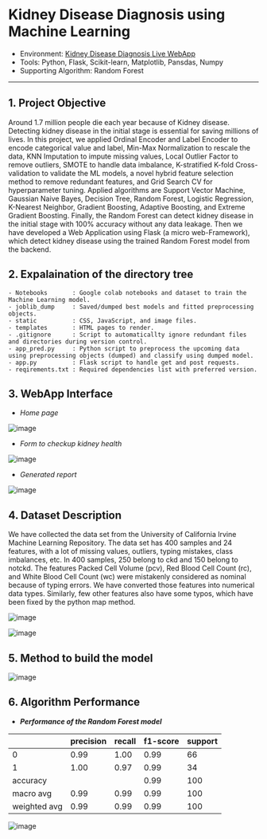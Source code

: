 # Kidney Disease Diagnosis using Machine Learning

- Environment: <a href='https://kidney-disease-diagnosis.onrender.com'> Kidney Disease Diagnosis Live WebApp<a>
- Tools: Python, Flask, Scikit-learn, Matplotlib, Pansdas, Numpy 
- Supporting Algorithm: Random Forest
---

 ## **1. Project Objective**

Around 1.7 million people die each year because of Kidney disease. Detecting kidney disease in the initial stage is essential for saving millions of lives. In this project, we applied Ordinal Encoder and Label Encoder to encode categorical value and label, Min-Max Normalization to rescale the data, KNN Imputation to impute missing values, Local Outlier Factor to remove outliers, SMOTE to handle data imbalance, K-stratified K-fold Cross-validation to validate the ML models, a novel hybrid feature selection method to remove redundant features, and Grid Search CV  for hyperparameter tuning. Applied algorithms are Support Vector Machine, Gaussian Naive Bayes, Decision Tree, Random Forest, Logistic Regression, K-Nearest Neighbor, Gradient Boosting, Adaptive Boosting, and Extreme Gradient Boosting. Finally, the Random Forest can detect kidney disease in the initial stage with 100% accuracy without any data leakage. Then we have developed a Web Application using Flask (a micro web-Framework), which detect kidney disease using the trained Random Forest model from the backend. 
  
## **2. Expalaination of the directory tree**
```
- Notebooks       : Google colab notebooks and dataset to train the Machine Learning model.
- joblib_dump     : Saved/dumped best models and fitted preprocessing objects.
- static          : CSS, JavaScript, and image files.
- templates       : HTML pages to render.
- .gitignore      : Script to automaticallty ignore redundant files and directories during version control.
- app_pred.py     : Python script to preprocess the upcoming data using preprocessing objects (dumped) and classify using dumped model.
- app.py          : Flask script to handle get and post requests.
- reqirements.txt : Required dependencies list with preferred version.
```

 ## **3. WebApp Interface**
 
 - *Home page*
 
 ![image](https://user-images.githubusercontent.com/70132613/210597792-2517c945-383c-4c3e-b3dc-b1487e70f53d.png)
 
 
 - *Form to checkup kidney health*
 
 ![image](https://user-images.githubusercontent.com/70132613/210598400-817c7081-6974-4cde-8b58-c712ecc60989.png)


- *Generated report*

![image](https://user-images.githubusercontent.com/70132613/210598773-ef32e6ba-5940-4fca-bf44-764d824bb417.png)


## **4. Dataset Description**

We have collected the data set from the
University of California Irvine Machine Learning Repository. The data set has 400 samples and 24 features,
with a lot of missing values, outliers, typing mistakes, class
imbalances, etc. In 400 samples, 250 belong to ckd and
150 belong to notckd. The features Packed Cell Volume
(pcv), Red Blood Cell Count (rc), and White Blood
Cell Count (wc) were mistakenly considered as nominal
because of typing errors. We have converted those features
into numerical data types. Similarly, few other features
also have some typos, which have been fixed by the python
map method.
 
![image](https://user-images.githubusercontent.com/70132613/210613049-871177f6-5786-46a9-9a43-9af5259236f6.png)

![image](https://user-images.githubusercontent.com/70132613/210613327-80f6b273-6ff7-4f71-a5e3-0e9fae68d4b8.png)

 
## **5. Method to build the model**
 
 ![image](https://user-images.githubusercontent.com/70132613/210612951-e20cb002-e2ec-4a2d-8307-331daa262405.png)


## **6. Algorithm Performance**

- ***Performance of the Random Forest model***

|  | precision | recall |   f1-score | support |
| ----------- | ----------- | ----------- | ----------- | ----------- | 
| 0 |  0.99 | 1.00 | 0.99 | 66 | 
| 1 |  1.00 | 0.97 | 0.99 | 34 | 
| accuracy |  |  | 0.99  | 100 | 
| macro avg | 0.99 | 0.99 | 0.99 |  100 | 
| weighted avg | 0.99 | 0.99 | 0.99 | 100 | 


![image](https://user-images.githubusercontent.com/70132613/210609181-d25271f5-f0c7-4f7a-8dbf-8eb2a929469b.png)

